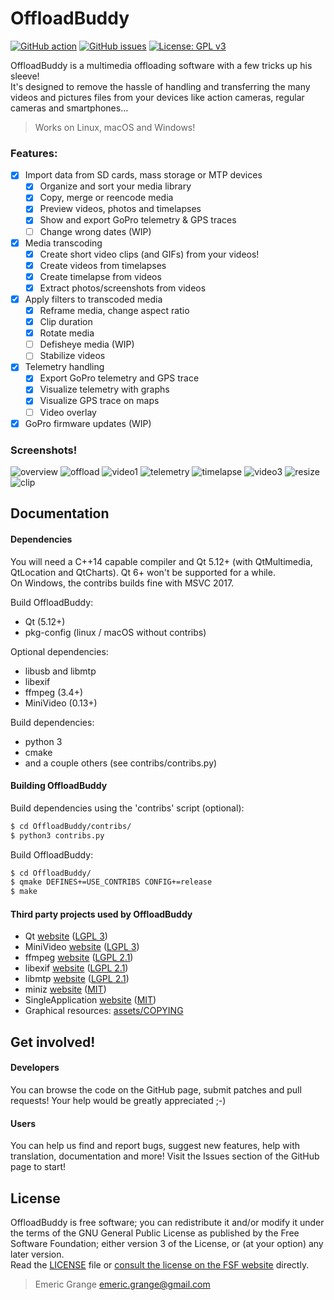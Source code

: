 OffloadBuddy
============

[![GitHub action](https://img.shields.io/github/workflow/status/emericg/OffloadBuddy/CI%20builds.svg?style=flat-square)](https://github.com/emericg/OffloadBuddy/actions)
[![GitHub issues](https://img.shields.io/github/issues/emericg/OffloadBuddy.svg?style=flat-square)](https://github.com/emericg/OffloadBuddy/issues)
[![License: GPL v3](https://img.shields.io/badge/license-GPL%20v3-blue.svg?style=flat-square)](http://www.gnu.org/licenses/gpl-3.0)

OffloadBuddy is a multimedia offloading software with a few tricks up his sleeve!  
It's designed to remove the hassle of handling and transferring the many videos and pictures files from your devices like action cameras, regular cameras and smartphones...  

> Works on Linux, macOS and Windows!

### Features:

- [x] Import data from SD cards, mass storage or MTP devices
  - [x] Organize and sort your media library
  - [x] Copy, merge or reencode media
  - [x] Preview videos, photos and timelapses
  - [x] Show and export GoPro telemetry & GPS traces
  - [ ] Change wrong dates (WIP)
- [x] Media transcoding
  - [x] Create short video clips (and GIFs) from your videos!
  - [x] Create videos from timelapses
  - [x] Create timelapse from videos
  - [x] Extract photos/screenshots from videos
- [x] Apply filters to transcoded media
  - [x] Reframe media, change aspect ratio
  - [x] Clip duration
  - [x] Rotate media
  - [ ] Defisheye media (WIP)
  - [ ] Stabilize videos
- [x] Telemetry handling
  - [x] Export GoPro telemetry and GPS trace
  - [x] Visualize telemetry with graphs
  - [x] Visualize GPS trace on maps
  - [ ] Video overlay
- [X] GoPro firmware updates (WIP)

### Screenshots!

![overview](https://i.imgur.com/4CAhcYb.jpg)
![offload](https://i.imgur.com/9g9Shls.jpg)
![video1](https://i.imgur.com/9IN5NDZ.jpg)
![telemetry](https://i.imgur.com/RN2OPy0.jpg)
![timelapse](https://i.imgur.com/Pt4rz2H.jpg)
![video3](https://i.imgur.com/4avHEnI.jpg)
![resize](https://i.imgur.com/HCs2vKH.jpg)
![clip](https://i.imgur.com/0euEyaN.jpg)

## Documentation

#### Dependencies

You will need a C++14 capable compiler and Qt 5.12+ (with QtMultimedia, QtLocation and QtCharts).  Qt 6+ won't be supported for a while.  
On Windows, the contribs builds fine with MSVC 2017.  

Build OffloadBuddy:
- Qt (5.12+)  
- pkg-config (linux / macOS without contribs)  

Optional dependencies:
- libusb and libmtp  
- libexif  
- ffmpeg (3.4+)  
- MiniVideo (0.13+)  

Build dependencies:
- python 3  
- cmake  
- and a couple others (see contribs/contribs.py)  

#### Building OffloadBuddy

Build dependencies using the 'contribs' script (optional):
```bash
$ cd OffloadBuddy/contribs/
$ python3 contribs.py
```

Build OffloadBuddy:
```bash
$ cd OffloadBuddy/
$ qmake DEFINES+=USE_CONTRIBS CONFIG+=release
$ make
```

#### Third party projects used by OffloadBuddy

* Qt [website](https://www.qt.io) ([LGPL 3](https://www.gnu.org/licenses/lgpl-3.0.txt))
* MiniVideo [website](https://github.com/emericg/MiniVideo) ([LGPL 3](https://www.gnu.org/licenses/lgpl-3.0.txt))
* ffmpeg [website](https://www.ffmpeg.org/) ([LGPL 2.1](https://www.gnu.org/licenses/lgpl-2.1.txt))
* libexif [website](https://github.com/libexif/) ([LGPL 2.1](https://www.gnu.org/licenses/lgpl-2.1.txt))
* libmtp [website](https://github.com/libmtp/) ([LGPL 2.1](https://www.gnu.org/licenses/lgpl-2.1.txt))
* miniz [website](https://github.com/richgel999/miniz/) ([MIT](https://opensource.org/licenses/MIT))
* SingleApplication [website](https://github.com/itay-grudev/SingleApplication) ([MIT](https://opensource.org/licenses/MIT))
* Graphical resources: [assets/COPYING](assets/COPYING)

## Get involved!

#### Developers

You can browse the code on the GitHub page, submit patches and pull requests! Your help would be greatly appreciated ;-)

#### Users

You can help us find and report bugs, suggest new features, help with translation, documentation and more! Visit the Issues section of the GitHub page to start!

## License

OffloadBuddy is free software; you can redistribute it and/or modify it under the terms of the GNU General Public License as published by the Free Software Foundation; either version 3 of the License, or (at your option) any later version.  
Read the [LICENSE](LICENSE) file or [consult the license on the FSF website](https://www.gnu.org/licenses/gpl-3.0.txt) directly.

> Emeric Grange <emeric.grange@gmail.com>
